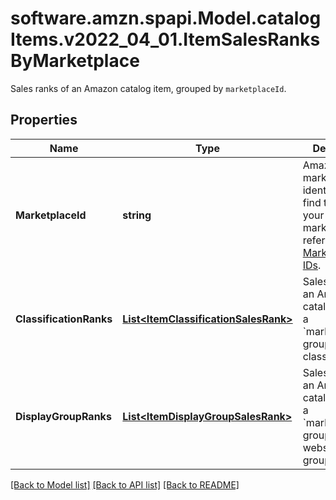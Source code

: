 # software.amzn.spapi.Model.catalogItems.v2022_04_01.ItemSalesRanksByMarketplace
Sales ranks of an Amazon catalog item, grouped by `marketplaceId`.

## Properties

Name | Type | Description | Notes
------------ | ------------- | ------------- | -------------
**MarketplaceId** | **string** | Amazon marketplace identifier. To find the ID for your marketplace, refer to [Marketplace IDs](https://developer-docs.amazon.com/sp-api/docs/marketplace-ids). | 
**ClassificationRanks** | [**List&lt;ItemClassificationSalesRank&gt;**](ItemClassificationSalesRank.md) | Sales ranks of an Amazon catalog item for a &#x60;marketplaceId&#x60;, grouped by classification. | [optional] 
**DisplayGroupRanks** | [**List&lt;ItemDisplayGroupSalesRank&gt;**](ItemDisplayGroupSalesRank.md) | Sales ranks of an Amazon catalog item for a &#x60;marketplaceId&#x60;, grouped by website display group. | [optional] 

[[Back to Model list]](../README.md#documentation-for-models) [[Back to API list]](../README.md#documentation-for-api-endpoints) [[Back to README]](../README.md)

